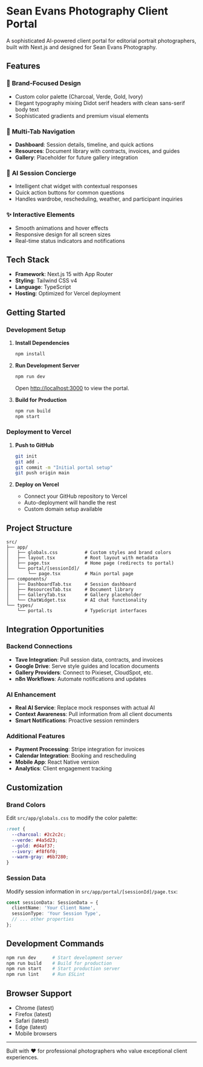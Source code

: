 # Sean Evans Photography Client Portal

A sophisticated AI-powered client portal for editorial portrait photographers, built with Next.js and designed for Sean Evans Photography.

## Features

### 🎨 **Brand-Focused Design**
- Custom color palette (Charcoal, Verde, Gold, Ivory)
- Elegant typography mixing Didot serif headers with clean sans-serif body text
- Sophisticated gradients and premium visual elements

### 📱 **Multi-Tab Navigation**
- **Dashboard**: Session details, timeline, and quick actions
- **Resources**: Document library with contracts, invoices, and guides
- **Gallery**: Placeholder for future gallery integration

### 🤖 **AI Session Concierge**
- Intelligent chat widget with contextual responses
- Quick action buttons for common questions
- Handles wardrobe, rescheduling, weather, and participant inquiries

### ✨ **Interactive Elements**
- Smooth animations and hover effects
- Responsive design for all screen sizes
- Real-time status indicators and notifications

## Tech Stack

- **Framework**: Next.js 15 with App Router
- **Styling**: Tailwind CSS v4
- **Language**: TypeScript
- **Hosting**: Optimized for Vercel deployment

## Getting Started

### Development Setup

1. **Install Dependencies**
   ```bash
   npm install
   ```

2. **Run Development Server**
   ```bash
   npm run dev
   ```
   Open [http://localhost:3000](http://localhost:3000) to view the portal.

3. **Build for Production**
   ```bash
   npm run build
   npm start
   ```

### Deployment to Vercel

1. **Push to GitHub**
   ```bash
   git init
   git add .
   git commit -m "Initial portal setup"
   git push origin main
   ```

2. **Deploy on Vercel**
   - Connect your GitHub repository to Vercel
   - Auto-deployment will handle the rest
   - Custom domain setup available

## Project Structure

```
src/
├── app/
│   ├── globals.css          # Custom styles and brand colors
│   ├── layout.tsx           # Root layout with metadata
│   ├── page.tsx             # Home page (redirects to portal)
│   └── portal/[sessionId]/
│       └── page.tsx         # Main portal page
├── components/
│   ├── DashboardTab.tsx     # Session dashboard
│   ├── ResourcesTab.tsx     # Document library
│   ├── GalleryTab.tsx       # Gallery placeholder
│   └── ChatWidget.tsx       # AI chat functionality
└── types/
    └── portal.ts            # TypeScript interfaces
```

## Integration Opportunities

### Backend Connections
- **Tave Integration**: Pull session data, contracts, and invoices
- **Google Drive**: Serve style guides and location documents
- **Gallery Providers**: Connect to Pixieset, CloudSpot, etc.
- **n8n Workflows**: Automate notifications and updates

### AI Enhancement
- **Real AI Service**: Replace mock responses with actual AI
- **Context Awareness**: Pull information from all client documents
- **Smart Notifications**: Proactive session reminders

### Additional Features
- **Payment Processing**: Stripe integration for invoices
- **Calendar Integration**: Booking and rescheduling
- **Mobile App**: React Native version
- **Analytics**: Client engagement tracking

## Customization

### Brand Colors
Edit `src/app/globals.css` to modify the color palette:
```css
:root {
  --charcoal: #2c2c2c;
  --verde: #4a5d23;
  --gold: #d4af37;
  --ivory: #f8f6f0;
  --warm-gray: #6b7280;
}
```

### Session Data
Modify session information in `src/app/portal/[sessionId]/page.tsx`:
```typescript
const sessionData: SessionData = {
  clientName: 'Your Client Name',
  sessionType: 'Your Session Type',
  // ... other properties
};
```

## Development Commands

```bash
npm run dev      # Start development server
npm run build    # Build for production
npm run start    # Start production server
npm run lint     # Run ESLint
```

## Browser Support

- Chrome (latest)
- Firefox (latest)
- Safari (latest)
- Edge (latest)
- Mobile browsers

---

Built with ❤️ for professional photographers who value exceptional client experiences.

